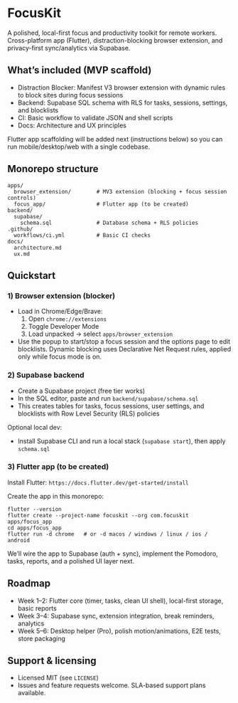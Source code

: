 # FocusKit

A polished, local-first focus and productivity toolkit for remote workers. Cross-platform app (Flutter), distraction-blocking browser extension, and privacy-first sync/analytics via Supabase.

## What’s included (MVP scaffold)
- Distraction Blocker: Manifest V3 browser extension with dynamic rules to block sites during focus sessions
- Backend: Supabase SQL schema with RLS for tasks, sessions, settings, and blocklists
- CI: Basic workflow to validate JSON and shell scripts
- Docs: Architecture and UX principles

Flutter app scaffolding will be added next (instructions below) so you can run mobile/desktop/web with a single codebase.

## Monorepo structure
```
apps/
  browser_extension/        # MV3 extension (blocking + focus session controls)
  focus_app/                # Flutter app (to be created)
backend/
  supabase/
    schema.sql              # Database schema + RLS policies
.github/
  workflows/ci.yml          # Basic CI checks
docs/
  architecture.md
  ux.md
```

## Quickstart

### 1) Browser extension (blocker)
- Load in Chrome/Edge/Brave:
  1. Open `chrome://extensions`
  2. Toggle Developer Mode
  3. Load unpacked -> select `apps/browser_extension`
- Use the popup to start/stop a focus session and the options page to edit blocklists. Dynamic blocking uses Declarative Net Request rules, applied only while focus mode is on.

### 2) Supabase backend
- Create a Supabase project (free tier works)
- In the SQL editor, paste and run `backend/supabase/schema.sql`
- This creates tables for tasks, focus sessions, user settings, and blocklists with Row Level Security (RLS) policies

Optional local dev:
- Install Supabase CLI and run a local stack (`supabase start`), then apply `schema.sql`

### 3) Flutter app (to be created)
Install Flutter: `https://docs.flutter.dev/get-started/install`

Create the app in this monorepo:
```
flutter --version
flutter create --project-name focuskit --org com.focuskit apps/focus_app
cd apps/focus_app
flutter run -d chrome   # or -d macos / windows / linux / ios / android
```

We’ll wire the app to Supabase (auth + sync), implement the Pomodoro, tasks, reports, and a polished UI layer next.

## Roadmap
- Week 1–2: Flutter core (timer, tasks, clean UI shell), local-first storage, basic reports
- Week 3–4: Supabase sync, extension integration, break reminders, analytics
- Week 5–6: Desktop helper (Pro), polish motion/animations, E2E tests, store packaging

## Support & licensing
- Licensed MIT (see `LICENSE`)
- Issues and feature requests welcome. SLA-based support plans available.